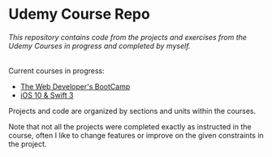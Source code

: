 # Udemy Course Repo

###### This repository contains code from the projects and exercises from the Udemy Courses in progress and completed by myself.

Current courses in progress: 

- [The Web Developer's BootCamp](https://www.udemy.com/the-web-developer-bootcamp/)
- [iOS 10 & Swift 3](https://www.udemy.com/devslopes-ios10/)

Projects and code are organized by sections and units within the courses. 

Note that not all the projects were completed exactly as instructed in the course, often I like to change features or improve on the given constraints in the project.
